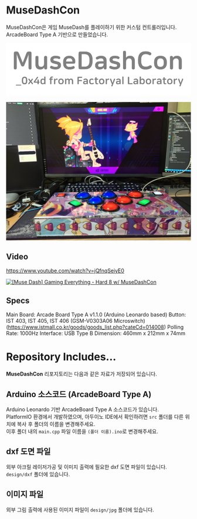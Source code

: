 # MuseDashCon
MuseDashCon은 게임 MuseDash를 플레이하기 위한 커스텀 컨트롤러입니다.  
ArcadeBoard Type A 기반으로 만들었습니다.

![MuseDashCon](https://github.com/factoryal/MuseDashCon/blob/master/_resources/image/logo.png?raw=true)

![MuseDashCon](https://github.com/factoryal/MuseDashCon/blob/master/_resources/image/IMG_9381.JPG?raw=true)

## Video
https://www.youtube.com/watch?v=jQfnqSeiyE0

[![[Muse Dash] Gaming Everything - Hard 8 w/ MuseDashCon](https://img.youtube.com/vi/jQfnqSeiyE0/0.jpg)](https://www.youtube.com/watch?v=jQfnqSeiyE0)

## Specs
Main Board: Arcade Board Type A v1.1.0 (Arduino Leonardo based)
Button: IST 403, IST 405, IST 406 (GSM-V0303A06 Microswitch) (https://www.istmall.co.kr/goods/goods_list.php?cateCd=014008)
Polling Rate: 1000Hz
Interface: USB Type B
Dimension: 460mm x 212mm x 74mm

# Repository Includes...
**MuseDashCon** 리포지토리는 다음과 같은 자료가 저장되어 있습니다.

## Arduino 소스코드 (ArcadeBoard Type A)
Arduino Leonardo 기반 ArcadeBoard Type A 소스코드가 있습니다.  
PlatformIO 환경에서 개발하였으며, 아두이노 IDE에서 확인하려면 `src` 폴더를 다른 위치에 복사 후 폴더의 이름을 변경해주세요.  
이후 폴더 내의 `main.cpp` 파일 이름을 `(폴더 이름).ino`로 변경해주세요.

## dxf 도면 파일
외부 아크릴 레이저가공 및 이미지 출력에 필요한 dxf 도면 파일이 있습니다.  
`design/dxf` 폴더에 있습니다.

## 이미지 파일
외부 그림 출력에 사용된 이미지 파일이 `design/jpg` 폴더에 있습니다.
